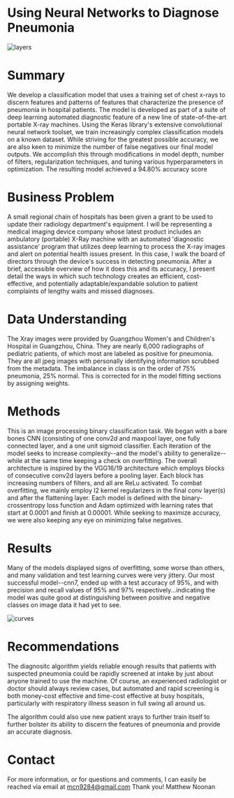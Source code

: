 # **Using Neural Networks to Diagnose Pneumonia**


![layers](https://user-images.githubusercontent.com/78623567/206102428-01f6e5e1-cff2-44af-aa0f-c754d1c510ad.png)



# **Summary**
We develop a classification model that uses a training set of chest x-rays to discern features and patterns of features that characterize the presence of pneumonia in hospital patients. The model is developed as part of a suite of deep learning automated diagnostic feature of a new line of state-of-the-art portable X-ray machines. Using the Keras library's extensive convolutional neural network toolset, we train increasingly complex classification models on a known dataset. While striving for the greatest possible accuracy, we are also keen to minimize the number of false negatives our final model outputs. We accomplish this through modifications in model depth, number of filters, regularization techniques, and tuning various hyperparameters in optimization. The resulting model achieved a 94.80% accuracy score

# **Business Problem**
A small regional chain of hospitals has been given a grant to be used to update their radiology department's equipment. I will be representing a medical imaging device company whose latest product includes an ambulatory (portable) X-Ray machine with an automated 'diagnostic assistance' program that utilizes deep learning to process the X-ray images and alert on potential health issues present. In this case, I walk the board of directors through the device's success in detecting pneumonia. After a brief, accessible overview of how it does this and its accuracy, I present detail the ways in which such technology creates an efficient, cost-effective, and potentially adaptable/expandable solution to patient complaints of lengthy waits and missed diagnoses.

# **Data Understanding**
The Xray images were provided by Guangzhou Women's and Children's Hospital in Guangzhou, China. They are nearly 6,000 radiographs of pediatric patients, of which most are labeled as positive for pneumonia. They are all jpeg images with personally identifying information scrubbed from the metadata. The imbalance in class is on the order of 75% pneumonia, 25% normal. This is corrected for in the model fitting sections by assigning weights.

# **Methods**
This is an image processing binary classification task. We began with a bare bones CNN (consisting of one conv2d and maxpool layer, one fully connected layer, and a one unit sigmoid classifier. Each iteration of the model seeks to increase complexity--and the model's ability to generalize--while at the same time keeping a check on overfitting. The overall architecture is inspired by the VGG16/19 architecture which employs blocks of consecutive conv2d layers before a pooling layer. Each block has increasing numbers of filters, and all are ReLu activated. 
To combat overfitting, we mainly employ l2 kernel regularizers in the final conv layer(s) and after the flattening layer. 
Each model is defined with the binary-crossentropy loss function and Adam optimized with learning rates that start at 0.0001 and finish at 0.00001.
While seeking to maximize accuracy, we were also keeping any eye on minimizing false negatives.

# **Results**
Many of the models displayed signs of overfitting, some worse than others, and many validation and test learning curves were very jittery. Our most successful model--cnn7, ended up with a test accuracy of 95%, and with precision and recall values of 95% and 97% respectively...indicating the model was quite good at distinguishing between positive and negative classes on image data it had yet to see.



![curves](https://user-images.githubusercontent.com/78623567/206101269-33437e66-1286-4ff4-9e93-7b4226df52ac.png)


# **Recommendations**
The diagnositc algorithm yields reliable enough results that patients with suspected pneumonia could be rapidly screened at intake by just about anyone trained to use the machine. Of course, an experienced radiologist or doctor should always review cases, but automated and rapid screening is both money-cost effective and time-cost effective at busy hospitals, particularly with respiratory illness season in full swing all around us. 

The algorithm could also use new patient xrays to further train itself to further bolster its ability to discern the features of pneumonia and provide an accurate diagnosis.

# **Contact**
For more information, or for questions and comments, I can easily be reached via email at mcn9284@gmail.com
Thank you!
Matthew Noonan
